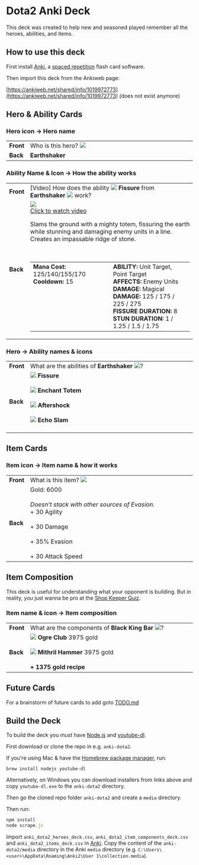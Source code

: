 # Dota2 Anki Deck

This deck was created to help new and seasoned played remember all the heroes, abilities, and items.

## How to use this deck

First install [Anki](http://ankisrs.net/), a [spaced repetition](http://en.wikipedia.org/wiki/Spaced_repetition) flash card software.

Then import this deck from the Ankiweb page:

[https://ankiweb.net/shared/info/1019972773](https://ankiweb.net/shared/info/1019972773) (does not exist anymore)

## Hero & Ability Cards

### Hero icon &rarr; Hero name

<table class="noteprev">
<tbody><tr>
<td><b>Front</b></td>
<td width="100%%">Who is this hero? <img src="example/Earthshaker.png" /></td>
</tr>
<tr>
<td><b>Back</b></td>
<td width="100%%"><b>Earthshaker</b></td>
</tr>
</tbody></table>

### Ability Name &amp; Icon &rarr; How the ability works

<table class="noteprev">
<tbody><tr>
<td><b>Front</b></td>
<td width="100%%">[Video] How does the ability <img src="example/Earthshaker_ability_1.png" /> <b>Fissure</b> from <b>Earthshaker <img src="example/Earthshaker.png" /></b> work?</tr>
<tr>
<td><b>Back</b></td>
<td width="100%%"><a href="http://www.youtube.com/watch?v=vTbNwc5Tqwc" alt="Video of Fissure from Earthshaker"><img src="http://img.youtube.com/vi/vTbNwc5Tqwc/mqdefault.jpg" /><br>Click to watch video</a><br><p>Slams the ground with a mighty totem, fissuring the earth while stunning and damaging enemy units in a line.  Creates an impassable ridge of stone.</p><br /><table><tbody><tr valign="top" align="left"><td width="50%"><b>Mana Cost:</b> 125/140/155/170<br /><b>Cooldown:</b> 15<br /></td><td><b>ABILITY:</b> Unit Target, Point Target<br /><b>AFFECTS:</b> Enemy Units<br /><b>DAMAGE:</b> Magical<br /><b>DAMAGE:</b> 125 / 175 / 225 / 275<br /><b>FISSURE DURATION:</b> 8<br /><b>STUN DURATION:</b> 1 / 1.25 / 1.5 / 1.75<br /></td></tr></tbody></table></td>
</tr>
</tbody></table>

### Hero &rarr; Ability names &amp; icons

<table class="noteprev">
<tbody><tr>
<td><b>Front</b></td>
<td width="100%%">What are the abilities of <b>Earthshaker <img src="example/Earthshaker.png" /></b>?</tr>
<tr>
<td><b>Back</b></td>
<td width="100%%"><img src="example/Earthshaker_ability_1.png" /> <b>Fissure</b><br /><br /><img src="example/Earthshaker_ability_2.png" /> <b>Enchant Totem</b><br /><br /><img src="example/Earthshaker_ability_3.png" /> <b>Aftershock</b><br /><br /><img src="example/Earthshaker_ability_4.png" /> <b>Echo Slam</b><br /><br /></td>
</tr>
</tbody></table>

## Item Cards

### Item icon &rarr; Item name &amp; how it works

<table class="noteprev">
<tbody><tr>
<td><b>Front</b></td>
<td width="100%%">What is this item? <img src="example/hyperstone_lg.png" /></tr>
<tr>
<td><b>Back</b></td>
<td width="100%%">Gold: 6000<br /><br /><i>Doesn't stack with other sources of Evasion.</i><br />+ <span class="attribVal">30</span> <span class="attribValText">Agility</span><br /><br />+ <span class="attribVal">30</span> <span class="attribValText">Damage</span><br /><br />+ <span class="attribVal">35%</span> <span class="attribValText">Evasion</span><br /><br />+ <span class="attribVal">30</span> <span class="attribValText">Attack Speed</span></td></tr></tbody></table></td>
</tr>
</tbody></table>

## Item Composition

This deck is useful for understanding what your opponent is building.  But in reality, you just wanna be pro at the [Shop Keeper Quiz](http://www.dota2.com/quiz).

### Item name &amp; icon &rarr; Item composition

<table class="noteprev">
<tbody><tr>
<td><b>Front</b></td>
<td width="100%%">What are the components of <b>Black King Bar <img src="example/black_king_bar_lg.png" /></b>?</tr>
<tr>
<td><b>Back</b></td>
<td width="100%%"><img src="example/ogre_axe_lg.png" /> <b>Ogre Club</b> 3975 gold<br /><br /><img src="example/mithril_hammer_lg.png" /> <b>Mithril Hammer</b> 3975 gold<br /><br /><b>+ 1375 gold recipe</b></td></tr></tbody></table></td>
</tr>
</tbody></table>

## Future Cards

For a brainstorm of future cards to add goto [TODO.md](TODO.md)

## Build the Deck

To build the deck you must have [Node.js](http://nodejs.org/) and [youtube-dl](http://rg3.github.io/youtube-dl/).

First download or clone the repo in e.g. `anki-dota2`.

If you're using Mac &amp; have the [Homebrew package manager](http://brew.sh/), run:

```
brew install nodejs youtube-dl
```

Alternatively, on Windows you can download installers from links above and copy `youtube-dl.exe`
to the `anki-dota2` directory.

Then go the cloned repo folder `anki-dota2` and create a `media` directory.

Then run:

```javascript
npm install
node scrape.js
```

Import `anki_dota2_heroes_deck.csv`, `anki_dota2_item_components_deck.csv` and `anki_dota2_items_deck.csv` in [Anki](http://ankisrs.net/). Copy the content of the `anki-dota2/media` directory in the Anki `media` directory (e.g. `C:\Users\<user>\AppData\Roaming\Anki2\User 1\collection.media`).
